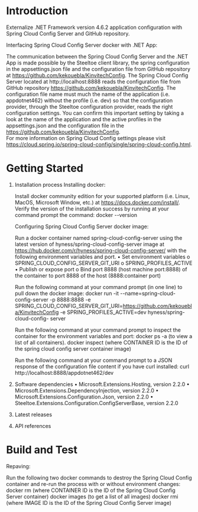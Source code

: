 # Introduction 
Externalize .NET Framework version 4.6.2 application configuration with Spring Cloud Config Server and GitHub repository.

Interfacing Spring Cloud Config Server docker with .NET App:

The communication between the Spring Cloud Config Server and the .NET App is made possible by the Steeltoe client library, the spring configuration in the appsettings.json file and the configuration file from GitHub repository at https://github.com/kekouebla/KinvitechConfig.  The Spring Cloud Config Server located at http://localhost:8888 reads the configuration file from GitHub repository https://github.com/kekouebla/KinvitechConfig.  The configuration file name must much the name of the application (i.e. appdotnet462) without the profile (i.e. dev) so that the configuration provider, through the Steeltoe configuration provider, reads the right configuration settings.  You can confirm this important setting by taking a look at the name of the application and the active profiles in the appsettings.json and the configuration file in the https://github.com/kekouebla/KinvitechConfig.  
For more information on Spring Cloud Config settings please visit https://cloud.spring.io/spring-cloud-config/single/spring-cloud-config.html.


# Getting Started
1.	Installation process
      Installing docker:
      
      Install docker community edition for your supported platform (i.e. Linux, MacOS, Microsoft Window, etc.) at           https://docs.docker.com/install/.
      Verify the version of the  installation success by running at your command prompt the command: 
      docker --version

      Configuring Spring Cloud Config Server docker image:
      
      Run a docker container named spring-cloud-config-server using the latest version of hyness/spring-cloud-config-server image at    https://hub.docker.com/r/hyness/spring-cloud-config-server/ with the following environment variables and port.
      •	Set environment variables
            o	SPRING_CLOUD_CONFIG_SERVER_GIT_URI
            o	SPRING_PROFILES_ACTIVE
      •	Publish or expose port
            o	Bind port 8888 (host machine port:8888) of the container to port 8888 of the host (8888:container port)
      
      Run the following command at your command prompt (in one line) to pull down the docker image:
      docker run -it --name=spring-cloud-config-server -p 8888:8888 -e    SPRING_CLOUD_CONFIG_SERVER_GIT_URI=https://github.com/kekouebla/KinvitechConfig -e SPRING_PROFILES_ACTIVE=dev hyness/spring-cloud-config-   server

      Run the following command at your command prompt to inspect the container for the environment variables and port:
      docker ps -a (to view a list of all containers).
      docker inspect <CONTAINER ID> (where CONTAINER ID is the ID of the spring cloud config server container image)
  
      Run the following command at your command prompt to a JSON response of the configuration file content if you have curl installed:
      curl http://localhost:8888/appdotnet462/dev


2.	Software dependencies
      •	Microsoft.Extensions.Hosting, version 2.2.0
      •	Microsoft.Extensions.DependencyInjection, version 2.2.0
      •	Microsoft.Extensions.Configuration.Json, version 2.2.0
      •	Steeltoe.Extensions.Configuration.ConfigServerBase, version 2.2.0

3.	Latest releases
4.	API references

# Build and Test
Repaving:

Run the following two docker commands to destroy the Spring Cloud Config container and re-run the process with or without environment changes:
docker rm <CONTAINER ID> (where CONTAINER ID is the ID of the Spring Cloud Config Server container)
docker images (to get a list of all images)
docker rmi <IMAGE ID> (where IMAGE ID is the ID of the Spring Cloud Config Server image)

